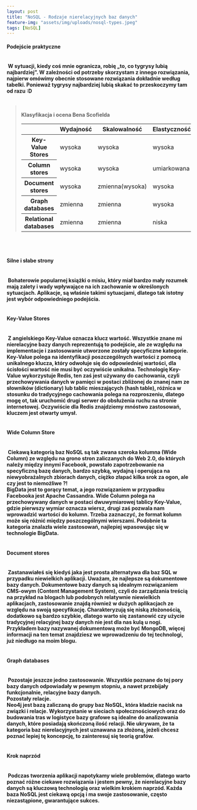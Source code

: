 ```yaml
---
layout: post
title: "NoSQL - Rodzaje nierelacyjnych baz danych"
feature-img: "assets/img/uploads/nosql-types.jpeg"
tags: [NoSQL]
---
```


<h4 class="text-success">Podejście praktyczne<h4>
<br>
<font class="base-font-size">
&nbsp;W sytuacji, kiedy coś mnie ogranicza, robię „to, co tygrysy lubią najbardziej”. W zależności od potrzeby skorzystam z innego rozwiązania, najpierw omówimy obecnie stosowane rozwiązania dokładnie według tabelki. Ponieważ tygrysy najbardziej lubią skakać to przeskoczymy tam od razu :D
<br>
<br>
<blockquote>
<br>
Klasyfikacja i ocena Bena Scofielda
<table class="table">
  <thead>
    <tr>
      <th scope="col"></th>
      <th scope="col">Wydajność</th>
      <th scope="col">Skalowalność</th>
      <th scope="col">Elastyczność</th>
      <th scope="col">Złożoność</th>
      <th scope="col">Funkcjonalość</th>
    </tr>
  </thead>
  <tbody>
    <tr>
      <th scope="row">Key-Value Stores </th>
      <td>wysoka</td>
      <td>wysoka</td>
      <td>wysoka</td>
      <td>żadna</td>
      <td>zmienna(żadna)</td>
    </tr>
    <tr>
      <th scope="row">Column stores </th>
      <td>wysoka</td>
      <td>wysoka</td>
      <td>umiarkowana</td>
      <td>niska</td>
      <td>minimalna</td>
    </tr>
    <tr>
      <th scope="row">Document stores</th>
      <td>wysoka</td>
      <td>zmienna(wysoka)</td>
      <td>wysoka</td>
      <td>niska</td>
      <td>zmienna(niska)</td>
    </tr>
    <tr>
      <th scope="row">Graph databases </th>
      <td>zmienna</td>
      <td>zmienna</td>
      <td>wysoka</td>
      <td>wysoka</td>
      <td>teoria grafów</td>
    </tr>
    <tr>
      <th scope="row">Relational databases </th>
      <td>zmienna</td>
      <td>zmienna</td>
      <td>niska</td>
      <td>umiarkowana</td>
      <td>rachunek relacyjny</td>
    </tr>
  </tbody>
</table>
</blockquote>
<br>
<br>
</font>
<h4 class="text-success">Silne i słabe strony<h4>
<br>
<font class="base-font-size">
&nbsp;Bohaterowie popularnej książki o misiu, który miał bardzo mały rozumek mają zalety i wady wpływające na ich zachowanie w określonych sytuacjach. Aplikacje, są właśnie takimi sytuacjami, dlatego tak istotny jest wybór odpowiedniego podejścia. 
<br>
<br>
</font>
<h4 class="text-success">Key-Value Stores<h4>
<br>
<font class="base-font-size">
&nbsp;Z angielskiego Key-Value oznacza klucz wartość. Wszystkie znane mi nierelacyjne bazy danych reprezentują to podejście, ale ze względu na implementacje i zastosowanie utworzone zostały specyficzne kategorie. Key-Value polega na identyfikacji poszczególnych wartości z pomocą unikalnego klucza, który odwołuje się do odpowiedniej wartości, dla ścisłości wartość nie musi być oczywiście unikalna. Technologię Key-Value wykorzystuje Redis, ten zaś jest używany do cachowania, czyli przechowywania danych w pamięci w postaci zbliżonej do znanej nam ze słowników (dictionary) lub tablic mieszających (hash table), różnica w stosunku do tradycyjnego cachowania polega na rozproszeniu, dlatego mogę ot, tak uruchomić drugi serwer do obsłużenia ruchu na stronie internetowej. Oczywiście dla Redis znajdziemy mnóstwo zastosowań, kluczem jest otwarty umysł.
<br>
<br>
</font>
<h4 class="text-success">Wide Column Store<h4>
<br>
<font class="base-font-size">
&nbsp;Ciekawą kategorią baz NoSQL są tak zwana szeroka kolumna (Wide Column) ze względu na grono stron zaliczanych do Web 2.0, do których należy między innymi Facebook, powstało zapotrzebowanie na specyficzną bazę danych, bardzo szybką, wydajną i operująca na niewyobrażalnych zbiorach danych, ciężko złapać kilka srok za ogon, ale czy jest to niemożliwe ?!
<br>
BigData jest to gorący temat, a jego rozwiązaniem w przypadku Facebooka jest Apache Cassandra. Wide Column polega na przechowywany danych w postaci dwuwymiarowej tablicy Key-Value, gdzie pierwszy wymiar oznacza wiersz, drugi zaś pozwala nam wprowadzić wartości do kolumn. Trzeba zaznaczyć, że format kolumn może się różnić między poszczególnymi wierszami. Podobnie ta kategoria znalazła wiele zastosowań, najlepiej wpasowując się w technologie BigData.
<br>
<br>
</font>
<h4 class="text-success">Document stores<h4>
<br>
<font class="base-font-size">
&nbsp;Zastanawiałeś się kiedyś jaka jest prosta alternatywa dla baz SQL w przypadku niewielkich aplikacji. Uważam, że najlepsze są dokumentowe bazy danych. Dokumentowe bazy danych są idealnym rozwiązaniem CMS-owym (Content Management System), czyli do zarządzania treścią na przykład na blogach lub podobnych relatywnie niewielkich aplikacjach, zastosowanie znajdą również w dużych aplikacjach ze względu na swoją specyfikację. Charakteryzują się niską złożonością, dodatkowo są bardzo szybkie, dlatego warto się zastanowić czy użycie tradycyjnej relacyjnej bazy danych nie jest dla nas kulą u nogi. Przykładem bazy nazywanej dokumentową może być MongoDB, więcej informacji na ten temat znajdziesz we wprowadzeniu do tej technologi, już niedługo na moim blogu.
<br>
<br>
</font>
<h4 class="text-success">Graph databases<h4>
<br>
<font class="base-font-size">
&nbsp;Pozostaje jeszcze jedno zastosowanie. Wszystkie poznane do tej pory bazy danych odpowiadały w pewnym stopniu, a nawet przebijały funkcjonalnie, relacyjne bazy danych.
<br>
Pozostały relacje.
<br>
Neo4j jest bazą zaliczaną do grupy baz NoSQL, która kładzie nacisk na związki i relacje. Wykorzystanie w sieciach społecznościowych oraz do budowania tras w logistyce bazy grafowe są idealne do analizowania danych, które posiadają skończoną ilość relacji. Nie ukrywam, że ta kategoria baz nierelacyjnych jest uznawana za złożoną, jeżeli chcesz poznać lepiej tę koncepcję, to zainteresuj się teorią grafów.  
<br>
<br>
</font>
<h4 class="text-success">Krok naprzód<h4>
<br>
<font class="base-font-size">
&nbsp;Podczas tworzenia aplikacji napotykamy wiele problemów, dlatego warto poznać różne ciekawe rozwiązania i jestem pewny, że nierelacyjne bazy danych są kluczową technologią oraz wielkim krokiem naprzód. Każda baza NoSQL jest ciekawą opcją i ma swoje zastosowanie, często niezastąpione, gwarantujące sukces.   
<br>
<br>
</font>